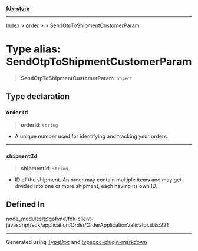 [**fdk-store**](../../../README.md)
***

[Index](../../../API.md) > [order](../../README.md) > [<internal>](../README.md) > SendOtpToShipmentCustomerParam

# Type alias: SendOtpToShipmentCustomerParam

> **SendOtpToShipmentCustomerParam**: `object`

## Type declaration

### `orderId`

> **orderId**: `string`

- A unique number used for identifying and
tracking your orders.

***

### `shipmentId`

> **shipmentId**: `string`

- ID of the shipment. An order may contain
multiple items and may get divided into one or more shipment, each having
its own ID.

## Defined In

node\_modules/@gofynd/fdk-client-javascript/sdk/application/Order/OrderApplicationValidator.d.ts:221

***
Generated using [TypeDoc](https://typedoc.org/) and [typedoc-plugin-markdown](https://www.npmjs.com/package/typedoc-plugin-markdown)
